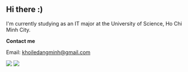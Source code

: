 ## Hi there :)
I'm currently studying as an IT major at the University of Science, Ho Chi Minh City.

**Contact me**

Email: khoiledangminh@gmail.com

[![](https://raw.githubusercontent.com/KhoiLDM-luigi/github-stats/master/generated/overview.svg#gh-light-mode-only)](https://github.com/jstrieb/github-stats)
[![](https://raw.githubusercontent.com/KhoiLDM-luigi/github-stats/master/generated/languages.svg#gh-light-mode-only)](https://github.com/jstrieb/github-stats)
